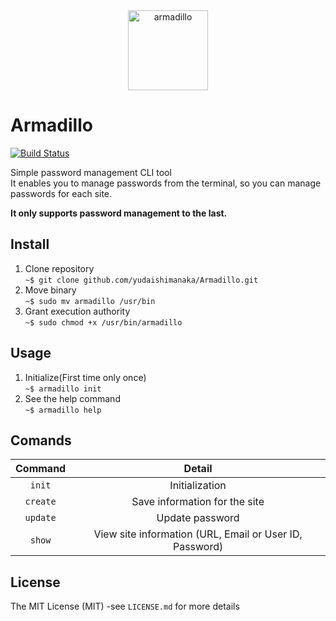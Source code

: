 <div align="center">
<img src="https://github.com/yudaishimanaka/Armadillo/blob/master/images/armadillo.png" alt="armadillo" width="128" height="128">
</div>

# Armadillo
[![Build Status](https://travis-ci.org/yudaishimanaka/Armadillo.svg?branch=master)](https://travis-ci.org/yudaishimanaka/Armadillo)

Simple password management CLI tool  
It enables you to manage passwords from the terminal, so you can manage passwords for each site.  

**It only supports password management to the last.**

## Install
1. Clone repository  
`~$ git clone github.com/yudaishimanaka/Armadillo.git`
2. Move binary  
`~$ sudo mv armadillo /usr/bin`
3. Grant execution authority  
`~$ sudo chmod +x /usr/bin/armadillo`  

## Usage
1. Initialize(First time only once)  
`~$ armadillo init`
2. See the help command  
`~$ armadillo help`  

## Comands
|Command|Detail|
|:--:|:--:|
|`init`|Initialization|
|`create`|Save information for the site|
|`update`|Update password|
|`show`|View site information (URL, Email or User ID, Password)|

## License
The MIT License (MIT) -see `LICENSE.md` for more details
